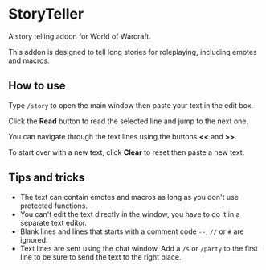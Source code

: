 StoryTeller
===========
A story telling addon for World of Warcraft.

This addon is designed to tell long stories for roleplaying, including emotes and macros.

How to use
----------
Type `/story` to open the main window then paste your text in the edit box.

Click the **Read** button to read the selected line and jump to the next one.

You can navigate through the text lines using the buttons **<<** and **>>**.

To start over with a new text, click **Clear** to reset then paste a new text.

Tips and tricks
----------------
* The text can contain emotes and macros as long as you don't use protected functions.
* You can't edit the text directly in the window, you have to do it in a separate text editor.
* Blank lines and lines that starts with a comment code `--`, `//` or `#` are ignored.
* Text lines are sent using the chat window. Add a `/s` or `/party` to the first line to be sure to send the text to the right place.